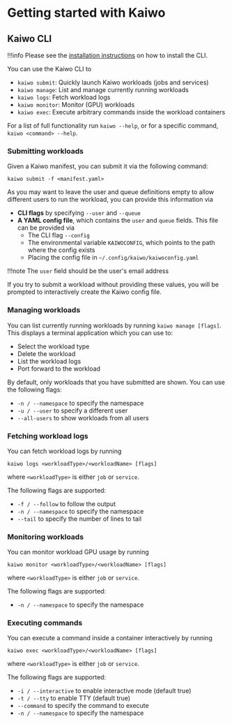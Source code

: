 # Getting started with Kaiwo

## Kaiwo CLI

!!!info
    Please see the [installation instructions](./installation.md#kaiwo-cli-tool) on how to install the CLI.

You can use the Kaiwo CLI to

* `kaiwo submit`: Quickly launch Kaiwo workloads (jobs and services)
* `kaiwo manage`: List and manage currently running workloads
* `kaiwo logs`: Fetch workload logs
* `kaiwo monitor`: Monitor (GPU) workloads
* `kaiwo exec`: Execute arbitrary commands inside the workload containers

For a list of full functionality run `kaiwo --help`, or for a specific command, `kaiwo <command> --help`.

### Submitting workloads

Given a Kaiwo manifest, you can submit it via the following command:

```
kaiwo submit -f <manifest.yaml>
```

As you may want to leave the user and queue definitions empty to allow different users to run the workload, you can provide this information via

* **CLI flags** by specifying `--user` and `--queue`
* **A YAML config file**, which contains the `user` and `queue` fields. This file can be provided via
  * The CLI flag `--config`
  * The environmental variable `KAIWOCONFIG`, which points to the path where the config exists
  * Placing the config file in `~/.config/kaiwo/kaiwoconfig.yaml`

!!!note
    The `user` field should be the user's email address

If you try to submit a workload without providing these values, you will be prompted to interactively create the Kaiwo config file.

### Managing workloads

You can list currently running workloads by running `kaiwo manage [flags]`. This displays a terminal application which you can use to:

* Select the workload type
* Delete the workload
* List the workload logs
* Port forward to the workload

By default, only workloads that you have submitted are shown. You can use the following flags:

* `-n / --namespace` to specify the namespace
* `-u / --user` to specify a different user
* `--all-users` to show workloads from all users

### Fetching workload logs

You can fetch workload logs by running

```
kaiwo logs <workloadType>/<workloadName> [flags]
```

where `<workloadType>` is either `job` or `service`.

The following flags are supported:

* `-f / --follow` to follow the output
* `-n / --namespace` to specify the namespace
* `--tail` to specify the number of lines to tail

### Monitoring workloads

You can monitor workload GPU usage by running

```
kaiwo monitor <workloadType>/<workloadName> [flags]
```

where `<workloadType>` is either `job` or `service`.

The following flags are supported:

* `-n / --namespace` to specify the namespace

### Executing commands

You can execute a command inside a container interactively by running

```
kaiwo exec <workloadType>/<workloadName> [flags]
```

where `<workloadType>` is either `job` or `service`.

The following flags are supported:

* `-i / --interactive` to enable interactive mode (default true)
* `-t / --tty` to enable TTY (default true)
* `--command` to specify the command to execute
* `-n / --namespace` to specify the namespace